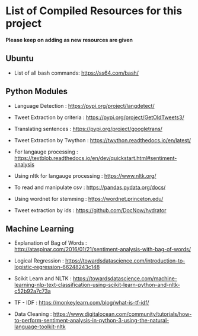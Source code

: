 # List of Compiled Resources for this project

**Please keep on adding as new resources are given**

## Ubuntu 

* List of all bash commands: https://ss64.com/bash/ 

## Python Modules

* Language Detection : https://pypi.org/project/langdetect/

* Tweet Extraction by criteria :  https://pypi.org/project/GetOldTweets3/

* Translating sentences : https://pypi.org/project/googletrans/

* Tweet Extraction by Twython : https://twython.readthedocs.io/en/latest/

* For langauge processing : https://textblob.readthedocs.io/en/dev/quickstart.html#sentiment-analysis

* Using nltk for langauge processing : https://www.nltk.org/

* To read and manipulate csv : https://pandas.pydata.org/docs/

* Using wordnet for stemming : https://wordnet.princeton.edu/

* Tweet extraction by ids : https://github.com/DocNow/hydrator

## Machine Learning 

* Explanation of Bag of Words : http://ataspinar.com/2016/01/21/sentiment-analysis-with-bag-of-words/

* Logical Regression : https://towardsdatascience.com/introduction-to-logistic-regression-66248243c148

* Scikit Learn and NLTK : https://towardsdatascience.com/machine-learning-nlp-text-classification-using-scikit-learn-python-and-nltk-c52b92a7c73a

* TF - IDF : https://monkeylearn.com/blog/what-is-tf-idf/

* Data Cleaning : https://www.digitalocean.com/community/tutorials/how-to-perform-sentiment-analysis-in-python-3-using-the-natural-language-toolkit-nltk

